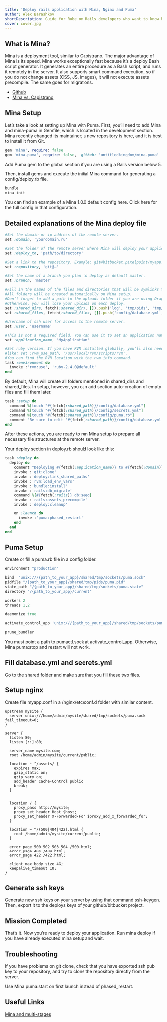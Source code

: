 ```yaml
---
title: 'Deploy rails application with Mina, Nginx and Puma'
author: Alex Barashkov
shortDescription: Guide for Rube on Rails developers who want to know how to deploy apps with Mina, Nginx and Puma.
cover: cover.jpg
---
```


## What is Mina?

Mina is a deployment tool, similar to Capistrano. The major advantage of Mina is its speed. Mina works exceptionally fast because it’s a deploy Bash script generator. It generates an entire procedure as a Bash script, and runs it remotely in the server. It also supports smart command execution, so if you do not change assets (CSS, JS, images), it will not execute assets precompile. The same goes for migrations.

- [Github](https://github.com/mina-deploy/mina)
- [Mina vs. Capistrano](https://infinum.co/the-capsized-eight/faster-web-application-deployments-using-mina-instead-of-capistrano)

## Mina Setup

Let’s take a look at setting up Mina with Puma. First, you’ll need to add Mina and mina-puma in Gemfile, which is located in the development section. Mina recently changed its maintainer; a new repository is here, and it is best to install it from Git.

```ruby
gem 'mina', require: false
gem 'mina-puma', require: false,  github: 'untitledkingdom/mina-puma'
```

Add Puma gem to the global section if you are using a Rails version below 5.

Then, install gems and execute the initial Mina command for generating a config/deploy.rb file.

```bash
bundle
mina init
```

You can find an example of a Mina 1.0.0 default config here. Click here for the full config in that configuration.

## Detailed explanations of the Mina deploy file

```ruby
#Set the domain or ip address of the remote server.
set :domain, 'yourdomain.ru'

#Set the folder of the remote server where Mina will deploy your application.
set :deploy_to, 'path/to/directory'

#Set a link to the repository. Example: git@bitbucket.pixelpoint/myapp.git
set :repository, 'git@…'

#Set the name of a branch you plan to deploy as default master.
set :branch, 'master'

#Fill in the names of the files and directories that will be symlinks to the shared directory.
#All folders will be created automatically on Mina setup.
#Don’t forget to add a path to the uploads folder if you are using Dragonfly or CarrierWave.
#Otherwise, you will lose your uploads on each deploy.
set :shared_dirs, fetch(:shared_dirs, []).push('log', 'tmp/pids', 'tmp/sockets', 'public/uploads')
set :shared_files, fetch(:shared_files, []).push('config/database.yml', 'config/secrets.yml', 'config/puma.rb')

#Username of ssh user for access to the remote server.
set :user, 'username'

#This is not a required field. You can use it to set an application name for easy recognition.
set :application_name, 'MyApplication'

#Set ruby version. If you have RVM installed globally, you’ll also need to set an RVM path,
#like: set :rvm_use_path, '/usr/local/rvm/scripts/rvm'.
#You can find the RVM location with the rvm info command.
task :environment do
  invoke :'rvm:use', 'ruby-2.4.0@default'
end
```

By default, Mina will create all folders mentioned in shared_dirs and shared_files. In setup, however, you can add section auto-creation of empty files and fill them later.

```ruby
task :setup do
  command %[touch "#{fetch(:shared_path)}/config/database.yml"]
  command %[touch "#{fetch(:shared_path)}/config/secrets.yml"]
  command %[touch "#{fetch(:shared_path)}/config/puma.rb"]
  comment "Be sure to edit '#{fetch(:shared_path)}/config/database.yml', 'secrets.yml' and puma.rb."
end
```

After these actions, you are ready to run Mina setup to prepare all necessary file structures at the remote server.

Your deploy section in deploy.rb should look like this:

```ruby
task :deploy do
  deploy do
    comment "Deploying #{fetch(:application_name)} to #{fetch(:domain)}:#{fetch(:deploy_to)}"
    invoke :'git:clone'
    invoke :'deploy:link_shared_paths'
    invoke :'rvm:load_env_vars'
    invoke :'bundle:install'
    invoke :'rails:db_migrate'
    command %{#{fetch(:rails)} db:seed}
    invoke :'rails:assets_precompile'
    invoke :'deploy:cleanup'

    on :launch do
      invoke :'puma:phased_restart'
    end
  end
end
```

## Puma Setup

Create or fill a puma.rb file in a config folder.

```ruby
environment "production"

bind  "unix:///{path_to_your_app}/shared/tmp/sockets/puma.sock"
pidfile "/{path_to_your_app}/shared/tmp/pids/puma.pid"
state_path "/{path_to_your_app}/shared/tmp/sockets/puma.state"
directory "/{path_to_your_app}/current"

workers 2
threads 1,2

daemonize true

activate_control_app 'unix:///{path_to_your_app}/shared/tmp/sockets/pumactl.sock'

prune_bundler
```

You must point a path to pumactl.sock at activate_control_app. Otherwise, Mina puma:stop and restart will not work.

## Fill database.yml and secrets.yml

Go to the shared folder and make sure that you fill these two files.

## Setup nginx

Create file myapp.conf in a /nginx/etc/conf.d folder with similar content.

```nginx
upstream mysite {
  server unix:///home/admin/mysite/shared/tmp/sockets/puma.sock fail_timeout=0;
}

server {
  listen 80;
  listen [::]:80;

  server_name mysite.com;
  root /home/admin/mysite/current/public;

  location ~ ^/assets/ {
    expires max;
    gzip_static on;
    gzip_vary on;
    add_header Cache-Control public;
    break;
  }


  location / {
    proxy_pass http://mysite;
    proxy_set_header Host $host;
    proxy_set_header X-Forwarded-For $proxy_add_x_forwarded_for;
  }

  location ~ ^/(500|404|422).html {
    root /home/admin/mysite/current/public;
  }

  error_page 500 502 503 504 /500.html;
  error_page 404 /404.html;
  error_page 422 /422.html;

  client_max_body_size 4G;
  keepalive_timeout 10;
}
```

## Generate ssh keys

Generate new ssh keys on your server by using that command ssh-keygen. Then, export it to the deploys keys of your github/bitbucket project.

## Mission Completed

That’s it. Now you’re ready to deploy your application. Run mina deploy if you have already executed mina setup and wait.

## Troubleshooting

If you have problems on git clone, check that you have exported ssh pub key to your repository, and try to clone the repository directly from the server.

Use Mina puma:start on first launch instead of phased_restart.

## Useful Links

[Mina and multi-stages](https://github.com/mina-deploy/mina/blob/2608e50049cf21b1425c8bb7c3e5dd0e964b725f/docs/cookbook.md)
